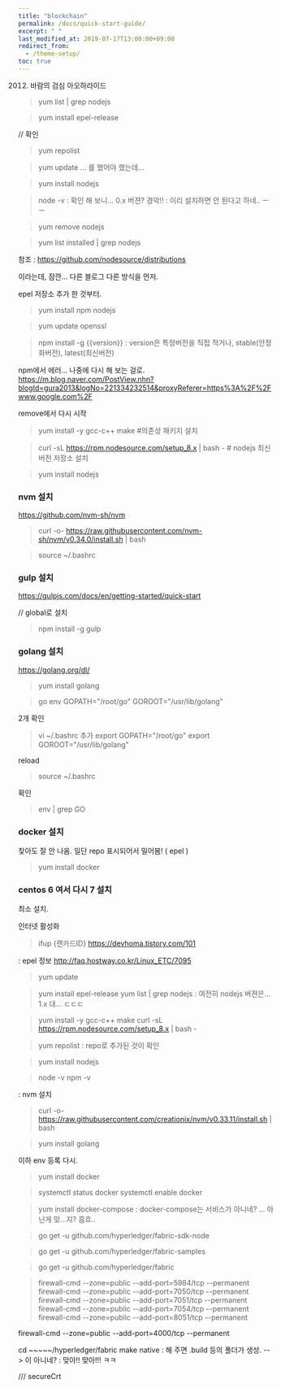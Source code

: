 ```yaml
---
title: "blockchain"
permalink: /docs/quick-start-guide/
excerpt: " "
last_modified_at: 2019-07-17T13:00:00+09:00
redirect_from:
  - /theme-setup/
toc: true
---
```

2012. 바람의 검심
아오하라이드



> yum list | grep nodejs

> yum install epel-release

// 확인
> yum repolist 

> yum update ... 를 했어야 했는데...

> yum install nodejs

> node -v 
 : 확인 해 보니... 0.x 버젼? 경악!!
 : 이리 설치하면 안 된다고 하네.. ㅡㅡ

> yum remove nodejs

> yum list installed | grep nodejs

참조 : https://github.com/nodesource/distributions

이라는데, 잠깐... 다른 블로그 다른 방식을 먼저.

epel 저장소 추가 한 것부터.
> yum install npm nodejs

> yum update openssl

> npm install -g {{version}}
 : version은 특정버전을 직접 적거나, stable(안정화버전), latest(최신버전)

npm에서 에러... 나중에 다시 해 보는 걸로.
 https://m.blog.naver.com/PostView.nhn?blogId=gura2013&logNo=221334232514&proxyReferer=https%3A%2F%2Fwww.google.com%2F


 remove에서 다시 시작
> yum install -y gcc-c++ make     #의존성 패키지 설치

> curl -sL https://rpm.nodesource.com/setup_8.x | bash -   # nodejs 최신버전 저장소 설치

> yum install nodejs


### nvm 설치
https://github.com/nvm-sh/nvm

> curl -o- https://raw.githubusercontent.com/nvm-sh/nvm/v0.34.0/install.sh | bash

> source ~/.bashrc

### gulp 설치
https://gulpjs.com/docs/en/getting-started/quick-start

// global로 설치
> npm install -g gulp


### golang 설치
https://golang.org/dl/

> yum install golang

> go env
GOPATH="/root/go"
GOROOT="/usr/lib/golang"

2개 확인

> vi ~/.bashrc
추가
export GOPATH="/root/go"
export GOROOT="/usr/lib/golang"

reload
> source ~/.bashrc

확인
> env | grep GO


### docker 설치
찾아도 잘 안 나옴.
일단 repo 표시되어서 밀어봄! ( epel )
> yum install docker 










### centos 6 여서 다시 7 설치
최소 설치.




인터넷 활성화
> ifup {랜카드ID}
https://devhoma.tistory.com/101


: epel 정보
http://faq.hostway.co.kr/Linux_ETC/7095


> yum update

> yum install epel-release
> yum list | grep nodejs
: 여전히 nodejs 버젼은... 1.x 대... ㄷㄷㄷ

> yum install -y gcc-c++ make
> curl -sL https://rpm.nodesource.com/setup_8.x | bash -

> yum repolist 
: repo로 추가된 것이 확인

> yum install nodejs

> node -v
> npm -v

: nvm 설치
> curl -o- https://raw.githubusercontent.com/creationix/nvm/v0.33.11/install.sh | bash

> yum install golang

이하 env 등록 다시.


> yum install docker 

> systemctl status docker
> systemctl enable docker


> yum install docker-compose
: docker-compose는 서비스가 아니네? ... 아닌게 맞...지? 흠흐..

> go get -u github.com/hyperledger/fabric-sdk-node

> go get -u github.com/hyperledger/fabric-samples

> go get -u github.com/hyperledger/fabric




> firewall-cmd --zone=public --add-port=5984/tcp --permanent
firewall-cmd --zone=public --add-port=7050/tcp --permanent
firewall-cmd --zone=public --add-port=7051/tcp --permanent
firewall-cmd --zone=public --add-port=7054/tcp --permanent
firewall-cmd --zone=public --add-port=8051/tcp --permanent

firewall-cmd --zone=public --add-port=4000/tcp --permanent



cd ~~~~~/hyperledger/fabric 
make native
: 해 주면 .build 등의 폴더가 생성. --> 이 아니네?
: 맞아!! 맞아!!! ㅋㅋ







/// 
secureCrt

